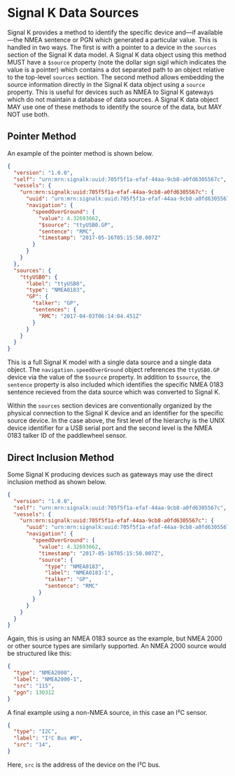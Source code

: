 # Signal K Data Sources

Signal K provides a method to identify the specific device and—if available—the NMEA sentence or PGN which generated a
particular value. This is handled in two ways. The first is with a pointer to a device in the `sources` section of the
Signal K data model. A Signal K data object using this method MUST have a `$source` property (note the dollar sign
sigil which indicates the value is a pointer) which contains a dot separated path to an object relative to the
top-level `sources` section. The second method allows embedding the source information directly in the Signal K data
object using a `source` property. This is useful for devices such as NMEA to Signal K gateways which do not maintain a
database of data sources. A Signal K data object MAY use one of these methods to identify the source of the data, but
MAY NOT use both.

## Pointer Method

An example of the pointer method is shown below.

```json
{
  "version": "1.0.0",
  "self": "urn:mrn:signalk:uuid:705f5f1a-efaf-44aa-9cb8-a0fd6305567c",
  "vessels": {
    "urn:mrn:signalk:uuid:705f5f1a-efaf-44aa-9cb8-a0fd6305567c": {
      "uuid": "urn:mrn:signalk:uuid:705f5f1a-efaf-44aa-9cb8-a0fd6305567c",
      "navigation": {
        "speedOverGround": {
          "value": 4.32693662,
          "$source": "ttyUSB0.GP",
          "sentence": "RMC",
          "timestamp": "2017-05-16T05:15:50.007Z"
        }
      }
    }
  },
  "sources": {
    "ttyUSB0": {
      "label": "ttyUSB0",
      "type": "NMEA0183",
      "GP": {
        "talker": "GP",
        "sentences": {
          "RMC": "2017-04-03T06:14:04.451Z"
        }
      }
    }
  }
}
```

This is a full Signal K model with a single data source and a single data object. The `navigation.speedOverGround`
object references the `ttyUSB0.GP` device via the value of the `$source` property. In addition to `$source`, the
`sentence` property is also included which identifies the specific NMEA 0183 sentence recieved from the data source
which was converted to Signal K.

Within the `sources` section devices are conventionally organized by the physical connection to the Signal K device and
an identifier for the specific source device. In the case above, the first level of the hierarchy is the UNIX device
identifier for a USB serial port and the second level is the NMEA 0183 talker ID of the paddlewheel sensor.

## Direct Inclusion Method

Some Signal K producing devices such as gateways may use the direct inclusion method as shown below.

```json
{
  "version": "1.0.0",
  "self": "urn:mrn:signalk:uuid:705f5f1a-efaf-44aa-9cb8-a0fd6305567c",
  "vessels": {
    "urn:mrn:signalk:uuid:705f5f1a-efaf-44aa-9cb8-a0fd6305567c": {
      "uuid": "urn:mrn:signalk:uuid:705f5f1a-efaf-44aa-9cb8-a0fd6305567c",
      "navigation": {
        "speedOverGround": {
          "value": 4.32693662,
          "timestamp": "2017-05-16T05:15:50.007Z",
          "source": {
            "type": "NMEA0183",
            "label": "NMEA0183-1",
            "talker": "GP",
            "sentence": "RMC"
          }
        }
      }
    }
  }
}
```

Again, this is using an NMEA 0183 source as the example, but NMEA 2000 or other source types are similarly supported.
An NMEA 2000 source would be structured like this:

```json
{
  "type": "NMEA2000",
  "label": "NMEA2000-1",
  "src": "115",
  "pgn": 130312
}
```

A final example using a non-NMEA source, in this case an I²C sensor.

```json
{
  "type": "I2C",
  "label": "I²C Bus #0",
  "src": "14",
}
```

Here, `src` is the address of the device on the I²C bus.
